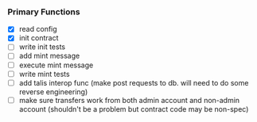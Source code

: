 ### Primary Functions
- [x] read config
- [x] init contract
- [ ] write init tests
- [ ] add mint message
- [ ] execute mint message
- [ ] write mint tests
- [ ] add talis interop func (make post requests to db. will need to do some reverse engineering)
- [ ] make sure transfers work from both admin account and non-admin account (shouldn't be a problem but contract code may be non-spec)